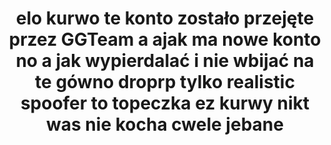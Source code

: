 <div align="center">
  <h1>elo kurwo te konto zostało przejęte przez GGTeam a ajak ma nowe konto no a jak wypierdalać i nie wbijać na te gówno droprp tylko realistic spoofer to topeczka ez kurwy nikt was nie kocha cwele jebane </h1>

